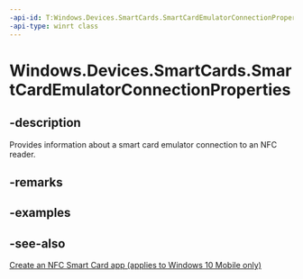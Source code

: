 ```yaml
---
-api-id: T:Windows.Devices.SmartCards.SmartCardEmulatorConnectionProperties
-api-type: winrt class
---
```


<!-- Class syntax.
public class SmartCardEmulatorConnectionProperties : Windows.Devices.SmartCards.ISmartCardEmulatorConnectionProperties
-->

# Windows.Devices.SmartCards.SmartCardEmulatorConnectionProperties

## -description
Provides information about a smart card emulator connection to an NFC reader.

## -remarks


## -examples

## -see-also
[Create an NFC Smart Card app (applies to Windows 10 Mobile only)](/windows/uwp/devices-sensors/host-card-emulation)
